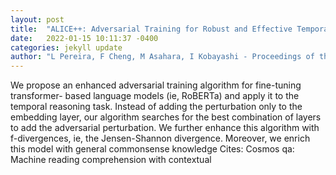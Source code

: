 ```yaml
---
layout: post
title:  "ALICE++: Adversarial Training for Robust and Effective Temporal Reasoning"
date:   2022-01-15 10:11:37 -0400
categories: jekyll update
author: "L Pereira, F Cheng, M Asahara, I Kobayashi - Proceedings of the 35th Pacific Asia , 2021"
---
```

We propose an enhanced adversarial training algorithm for fine-tuning transformer- based language models (ie, RoBERTa) and apply it to the temporal reasoning task. Instead of adding the perturbation only to the embedding layer, our algorithm searches for the best combination of layers to add the adversarial perturbation. We further enhance this algorithm with f-divergences, ie, the Jensen-Shannon divergence. Moreover, we enrich this model with general commonsense knowledge Cites: Cosmos qa: Machine reading comprehension with contextual